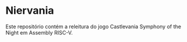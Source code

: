 # Niervania

Este repositório contém a releitura do jogo Castlevania Symphony of the Night em Assembly RISC-V.
